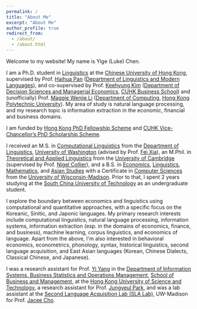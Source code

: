 ```yaml
---
permalink: /
title: "About Me"
excerpt: "About Me"
author_profile: true
redirect_from: 
  - /about/
  - /about.html
---
```


Welcome to my website! My name is Yige (Luke) Chen. 

I am a Ph.D. student in [Linguistics](http://ling.cuhk.edu.hk/index.php) at the [Chinese University of Hong Kong](https://www.cuhk.edu.hk/english/), supervised by Prof. [Haihua Pan](http://ling.cuhk.edu.hk/p_pan.php) ([Department of Linguistics and Modern Languages](http://ling.cuhk.edu.hk/)), and co-supervised by Prof. [Keehyung Kim](https://www.bschool.cuhk.edu.hk/staff/kim-keehyung/) ([Department of Decision Sciences and Managerial Economics](https://www.bschool.cuhk.edu.hk/departments/decision-sciences-and-managerial-economics/), [CUHK Business School](https://www.bschool.cuhk.edu.hk/)) and (unofficially) Prof. [Maggie Wenjie Li](https://www.polyu.edu.hk/comp/people/academic-staff/prof-li-wenjie-maggie/) ([Department of Computing](https://www.polyu.edu.hk/comp/), [Hong Kong Polytechnic University](https://www.polyu.edu.hk/en/)). My area of study is natural language processing, and my research topic is information extraction in the economic, financial and business domains. 

I am funded by [Hong Kong PhD Fellowship Scheme](https://www.ugc.edu.hk/eng/rgc/funding_opport/hkpfs/) and [CUHK Vice-Chancellor’s PhD Scholarship Scheme](https://www.gs.cuhk.edu.hk/admissions/scholarships-fees/scholarships). 

I received an M.S. in [Computational Linguistics](https://www.compling.uw.edu/) from the [Department of Linguistics](https://linguistics.washington.edu/), [University of Washington](https://www.washington.edu/) (advised by Prof. [Fei Xia](https://linguistics.washington.edu/people/fei-xia)), an M.Phil. in [Theoretical and Applied Linguistics](https://www.mmll.cam.ac.uk/dtal) from the [University of Cambridge](https://www.cam.ac.uk/) (supervised by Prof. [Nigel Collier](https://sites.google.com/site/nhcollier/)), and a B.S. in [Economics](https://econ.wisc.edu/), [Linguistics](https://langsci.wisc.edu/), [Mathematics](http://www.math.wisc.edu/), and [Asian Studies](https://eastasia.wisc.edu/) with a Certificate in [Computer Sciences](https://www.cs.wisc.edu/) from the [University of Wisconsin-Madison](https://www.wisc.edu/). Prior to that, I spent 2 years studying at the [South China University of Technology](https://www.scut.edu.cn/new/) as an undergraduate student. 

I explore the boundary between economics and linguistics using computational and quantitative approaches, with a specific focus on the Koreanic, Sinitic, and Japonic languages. My primary research interests include computational linguistics, natural language processing, information systems, information extraction (esp. in the domains of economics, finance, and business), machine learning, corpus linguistics, and economics of language. Apart from the above, I'm also interested in behavioral economics, econometrics, phonology, syntax, historical linguistics, second language acquisition, and East Asian languages (Korean, Chinese Dialects, Classical Chinese, and Japanese). 

I was a research assistant for Prof. [Yi Yang](https://yya518.github.io/) in the [Department of Information Systems, Business Statistics and Operations Management](http://www.bm.ust.hk/isom/), [School of Business and Management](https://www.bm.ust.hk/), at the [Hong Kong University of Science and Technology](https://hkust.edu.hk/), a research assistant for Prof. [Jungyeul Park](https://linguistics.ubc.ca/profile/jungyeul-park), and was a lab assistant at the [Second Language Acquisition Lab (SLA Lab)](https://dept.english.wisc.edu/slalab/), UW-Madison for Prof. [Jacee Cho](https://english.wisc.edu/staff/cho-jacee/). 
